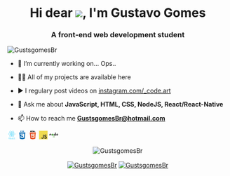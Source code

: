 <h1 align="center">Hi dear <img src="https://raw.githubusercontent.com/kaueMarques/kaueMarques/master/hi.gif" width="30px">, I'm Gustavo Gomes</h1>
<h3 align="center">A front-end web development student</h3>
<p align="left"> <img src="https://komarev.com/ghpvc/?username=GustsgomesBr" alt="GustsgomesBr" /> </p>

- 🔭 I’m currently working on... Ops..

- 👨‍💻 All of my projects are available here

- ▶️ I regulary post videos on [instagram.com/_code.art](https://instagram.com/_code.art)

- 💬 Ask me about **JavaScript, HTML, CSS, NodeJS, React/React-Native**

- 📫 How to reach me **GustsgomesBr@hotmail.com**

<p align="left">
<img src="https://raw.githubusercontent.com/devicons/devicon/master/icons/react/react-original-wordmark.svg" alt="react" width="20" height="20"/>
<img src="https://raw.githubusercontent.com/devicons/devicon/master/icons/css3/css3-plain-wordmark.svg" alt="css3"  width="20" height="20"/>
<img src="https://raw.githubusercontent.com/devicons/devicon/master/icons/html5/html5-original-wordmark.svg" alt="html5"  width="20" height="20"/>
<img src="https://raw.githubusercontent.com/devicons/devicon/master/icons/javascript/javascript-original.svg" alt="javascript" width="20" height="20"/>
<img src="https://raw.githubusercontent.com/devicons/devicon/master/icons/nodejs/nodejs-original-wordmark.svg" alt="nodejs" width="20" height="20"/></p><p align="center">
<img src="https://github-readme-stats.vercel.app/api?username=GustsgomesBr&show_icons=true" alt="GustsgomesBr"/> 
</p>

<p align="center">
<a href="https://www.linkedin.com/in/gustavo-da-silva-gomes-0b3b00194/" target="blank"><img align="center" src="https://cdn.jsdelivr.net/npm/simple-icons@3.0.1/icons/linkedin.svg" alt="GustsgomesBr" height="20" width="20" /></a>
<a href="https://instagram.com/_code.art" target="blank"><img align="center" src="https://cdn.jsdelivr.net/npm/simple-icons@3.0.1/icons/instagram.svg" alt="GustsgomesBr" height="20" width="20" /></a>
</p>
